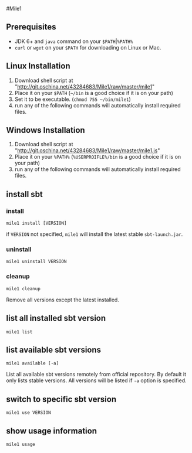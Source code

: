 #Mile1

## Prerequisites
* JDK 6+ and `java` command on your `$PATH`|`%PATH%`
* `curl` or `wget` on your `$PATH` for downloading on Linux or Mac.

## Linux Installation
1. Download shell script at "http://git.oschina.net/43284683/Mile1/raw/master/mile1"
2. Place it on your `$PATH` (`~/bin` is a good choice if it is on your path)
3. Set it to be executable. (`chmod 755 ~/bin/mile1`)
4. run any of the following commands will automatically install required files.

## Windows Installation
1. Download shell script at "http://git.oschina.net/43284683/Mile1/raw/master/mile1.js"
2. Place it on your `%PATH%` (`%USERPROIFLE%/bin` is a good choice if it is on your path)
3. run any of the following commands will automatically install required files.

## install sbt
### install
`mile1 install [VERSION]`

if `VERSION` not specified, `mile1` will install the latest stable `sbt-launch.jar`.

### uninstall
`mile1 uninstall VERSION`

### cleanup
`mile1 cleanup`

Remove all versions except the latest installed.

## list all installed sbt version
`mile1 list`

## list available sbt versions
`mile1 available [-a]`

List all available sbt versions remotely from official repository. By default it only lists stable versions. All versions will be listed if `-a` option is specified.

## switch to specific sbt version
`mile1 use VERSION`

## show usage information
`mile1 usage`